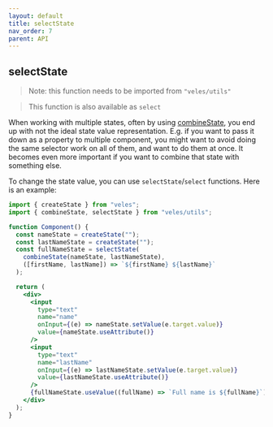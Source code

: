 ```yaml
---
layout: default
title: selectState
nav_order: 7
parent: API
---
```


## selectState

> Note: this function needs to be imported from `"veles/utils"`

> This function is also available as `select`

When working with multiple states, often by using [combineState](./combine-state.html), you end up with not the ideal state value representation. E.g. if you want to pass it down as a property to multiple component, you might want to avoid doing the same selector work on all of them, and want to do them at once. It becomes even more important if you want to combine that state with something else.

To change the state value, you can use `selectState`/`select` functions. Here is an example:

```jsx
import { createState } from "veles";
import { combineState, selectState } from "veles/utils";

function Component() {
  const nameState = createState("");
  const lastNameState = createState("");
  const fullNameState = selectState(
    combineState(nameState, lastNameState),
    ([firstName, lastName]) => `${firstName} ${lastName}`
  );

  return (
    <div>
      <input
        type="text"
        name="name"
        onInput={(e) => nameState.setValue(e.target.value)}
        value={nameState.useAttribute()}
      />
      <input
        type="text"
        name="lastName"
        onInput={(e) => lastNameState.setValue(e.target.value)}
        value={lastNameState.useAttribute()}
      />
      {fullNameState.useValue((fullName) => `Full name is ${fullName}`)}
    </div>
  );
}
```
